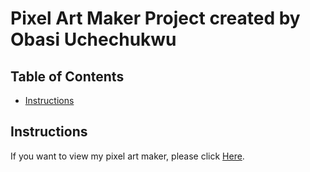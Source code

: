 # Pixel Art Maker Project created by Obasi Uchechukwu

## Table of Contents

* [Instructions](#instructions)


## Instructions

If you want to view my pixel art maker, please click [Here](https://classroom.udacity.com/me).
